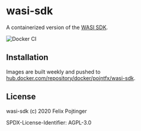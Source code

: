 # wasi-sdk

A containerized version of the [WASI SDK](https://github.com/WebAssembly/wasi-sdk).

![Docker CI](https://github.com/pojntfx/wasi-sdk/workflows/Docker%20CI/badge.svg)

## Installation

Images are built weekly and pushed to [hub.docker.com/repository/docker/pojntfx/wasi-sdk](https://hub.docker.com/repository/docker/pojntfx/wasi-sdk).

## License

wasi-sdk (c) 2020 Felix Pojtinger

SPDX-License-Identifier: AGPL-3.0
